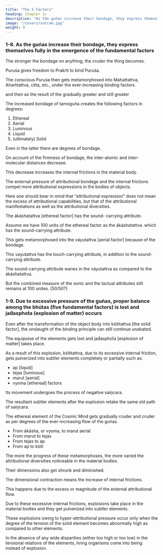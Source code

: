 ```yaml
---
title: "The 5 Factors"
heading: Chapter 1c
description: "As the guńas increase their bondage, they express themselves fully in the emergence of the fundamental factors"
image: "/covers/sutram.jpg"
weight: 8
---
```



###  1-8. As the guńas increase their bondage, they express themselves fully in the emergence of the fundamental factors

<!-- Guńabandhanena guńábhivyaktih. -->

<!-- Guńa means “binding principle”. -->

The stronger the bondage on anything, the cruder the thing becomes.

Puruśa gives freedom to Prakrti to bind Puruśa.

The conscious Puruśa then gets metamorphosed into Mahattattva, Ahaḿtattva, citta, etc., under the ever-increasing binding factors.

and then as the result of the gradually greater and still greater 

The increased bondage of tamoguńa creates the following factors in degrees:

  <!-- there come into being as per degrees of crudification,  -->

1. Ethereal
2. Aerial
3. Luminous
4. Liquid
5. (ultimately) Solid

Even in the latter there are degrees of bondage.

On account of the firmness of bondage, the inter-atomic and inter-molecular distances decrease.

This decrease increases the internal frictions in the material body.

The external pressure of attributional bondage and the internal frictions compel more  attributional expressions in the bodies of objects.

Here one should bear in mind that “attributional expression” does not mean the excess of attributional capabilities, but that of the attributional manifestations as well as the attributional diversities. 

The ákáshatattva [ethereal factor] has the sound- carrying attribute. 

Assume we have 100 units of the ethereal factor as the ákáshatattva. which has the sound-carrying attribute. 

This gets metamorphosed into the váyutattva [aerial factor] because of the bondage.

This vayutattva has the touch-carrying attribute, in addition to the sound-carrying attribute.

<!-- If, suppose, we fix its measure at one hundred, in that case, when the ákáshatattva gets metamorphosed into the váyutattva [aerial factor] on account of greater static bondage,  -->

<!-- the attribute of touch is also expressed therein along with the sound-carrying attribute, but the attributional capacity remains what it is – unenhanced.  -->

The sound-carrying attribute wanes in the váyutattva as compared to the ákáshatattva.

But the combined measure of the sonic and the tactual attributes still remains at 100 unites. [50/50?]


### 1-9. Due to excessive pressure of the guńas, proper balance among the bhútas (five fundamental factors) is lost and jad́asphot́a (explosion of matter) occurs

<!-- Guńádhikye jad́asphot́ah bhútasámyábhávát. -->

Even after the transformation of the object body into kśititattva [the solid factor], the onslaught of the binding principle can still continue unabated.

The equipoise of the elements gets lost and jad́asphot́a [explosion of matter] takes place.

As a result of this explosion, kśititattva, due to its excessive internal friction, gets pulverized into subtler elements completely or partially such as:
- ap [liquid]
- tejas [luminous]
- marut [aerial]
- vyoma [ethereal] factors

Its movement undergoes the process of negative saiṋcara.

The resultant subtler elements after the explosion retake the same old path of saiṋcara.

The ethereal element of the Cosmic Mind gets gradually cruder and cruder as per degrees of the ever-increasing flow of the guńas.

- From ákásha, or vyoma, to marut aerial
- From marut to tejas
- From tejas to ap
- From ap to kśiti

The more the progress of these metamorphoses, the more varied the attributional diversities noticeable in the material bodies. 

Their dimensions also get shrunk and diminished. 

The dimensional contraction means the increase of internal frictions.

This happens due to the excess or magnitude of the external attributional flow. 

Due to these excessive internal frictions, explosions take place in the material bodies and they get pulverized into subtler elements.

These explosions owing to hyper-attributional pressure occur only when the degree of the tension of the solid element becomes abnormally high as compared to other elements. 

In the absence of any wide disparities (either too high or too low) in the tensional relations of the elements, living organisms come into being instead of explosion.
